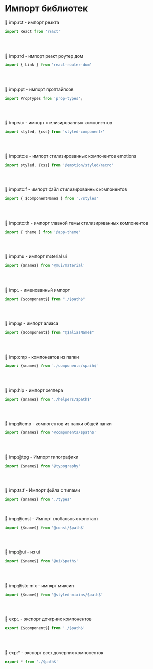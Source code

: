 # Импорт библиотек

🔹 imp:rct - импорт реакта
```javascript
import React from 'react'
```

<br>
<br>

🔹 imp:rrd - импорт реакт роутер дом
```javascript
import { Link } from 'react-router-dom'
```

<br>
<br>

🔹 imp:ppt - импорт проптайпсов
```javascript
import PropTypes from 'prop-types';
```

<br><br>

🔹 imp:stc - импорт стилизированных компонентов
```javascript
import styled, {css} from 'styled-components'
```

<br><br>

🔹 imp:stc:e - импорт стилизированных компонентов emotions
```javascript
import styled, {css} from '@emotion/styled/macro'
```

<br><br>

🔹 imp:stc:f - импорт файл стилизированных компонентов
```javascript
import { $componentName$ } from './styles'
```

<br><br>

🔹 imp:stc:th - импорт главной темы стилизированных компонентов
```javascript
import { theme } from '@app-theme'
```

<br>
<br>

🔹 imp:mu - импорт material ui 
```javascript
import {$name$} from '@mui/material'
```

<br><br>

🔹 imp:. - именованный импорт
```javascript
import {$component$} from "./$path$"
```

<br><br>

🔹 imp:@ - импорт алиаса
```javascript
import {$component$} from "@$aliasName$"
```

<br><br>

🔹 imp:cmp - компонентов из папки
```javascript
import {$name$} from './components/$path$'
```

<br><br>

🔹 imp:hlp - импорт хелпера
```javascript
import {$name$} from './helpers/$path$'
```

<br><br>

🔹 imp:@cmp - компонентов из папки общей папки
```javascript
import {$name$} from '@components/$path$'
```

<br><br>

🔹 imp:@tpg - Импорт типографики
```javascript
import {$name$} from '@typography'
```

<br><br>

🔹 imp:ts:f - Импорт файла с типами
```javascript
import {$name$} from './types'
```

<br>

🔹 imp:@cnst - Импорт глобальных констант
```javascript
import {$name$} from '@const/$path$'
```

<br>
<br>

🔹 imp:@ui - из ui
```javascript
import {$name$} from '@ui/$path$'
```

<br>
<br>

🔹 imp:@stc:mix - импорт миксин
```javascript
import {$name$} from '@styled-mixins/$path$'
```

<br><br>

🔹 exp:. - экспорт дочерних компонентов
```typescript
export {$component$} from './$path$'
```

<br><br>

🔹 exp:* - экспорт всех дочерних компонентов
```typescript
export * from './$path$'
```